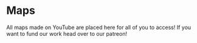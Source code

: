 # Maps
All maps made on YouTube are placed here for all of you to access! If you want to fund our work head over to our patreon!

